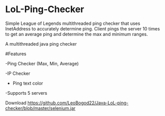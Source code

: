 

# LoL-Ping-Checker

Simple League of Legends multithreaded  ping checker that uses InetAddress to accurately determine ping.
Client pings the server 10 times to get an average ping and determine the max and minimum ranges.





A multithreaded java ping checker 






#Features

-Ping Checker (Max, Min, Average)

-IP Checker 


- Ping  text color

-Supports 5 servers


Download   https://github.com/LeoBogod22/Java-LoL-ping-checker/blob/master/selenium.jar
